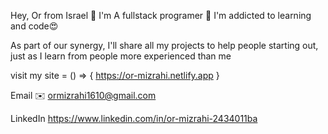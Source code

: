 Hey, Or from Israel 👋 
I'm A fullstack programer 🐙
I'm addicted to learning and code😍

As part of our synergy,
I'll share all my projects to help people starting out, 
just as I learn from people more experienced than me

visit my site = () => {
 https://or-mizrahi.netlify.app
}

Email ✉️
ormizrahi1610@gmail.com
 
LinkedIn
https://www.linkedin.com/in/or-mizrahi-2434011ba
